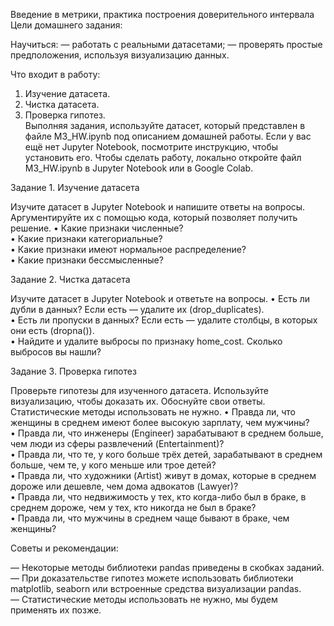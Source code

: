Введение в метрики, практика построения доверительного интервала
Цели домашнего задания:

Научиться:
— работать с реальными датасетами;
— проверять простые предположения, используя визуализацию данных.


Что входит в работу:
1. Изучение датасета.  
2. Чистка датасета.  
3. Проверка гипотез.  
Выполняя задания, используйте датасет, который представлен в файле M3_HW.ipynb под описанием домашней работы. Если у вас ещё нет Jupyter Notebook, посмотрите инструкцию, чтобы установить его.
Чтобы сделать работу, локально откройте файл M3_HW.ipynb в Jupyter Notebook или в Google Colab.

Задание 1. Изучение датасета

Изучите датасет в Jupyter Notebook и напишите ответы на вопросы. Аргументируйте их с помощью кода, который позволяет получить решение.
• Какие признаки численные?  
• Какие признаки категориальные?  
• Какие признаки имеют нормальное распределение?  
• Какие признаки бессмысленные?  

Задание 2. Чистка датасета

Изучите датасет в Jupyter Notebook и ответьте на вопросы.
• Есть ли дубли в данных? Если есть — удалите их (drop_duplicates).  
• Есть ли пропуски в данных? Если есть — удалите столбцы, в которых они есть (dropna()).  
• Найдите и удалите выбросы по признаку home_cost. Сколько выбросов вы нашли?  

Задание 3. Проверка гипотез

Проверьте гипотезы для изученного датасета. Используйте визуализацию, чтобы доказать их. Обоснуйте свои ответы. Статистические методы использовать не нужно.
• Правда ли, что женщины в среднем имеют более высокую зарплату, чем мужчины?  
• Правда ли, что инженеры (Engineer) зарабатывают в среднем больше, чем люди из сферы развлечений (Entertainment)?  
• Правда ли, что те, у кого больше трёх детей, зарабатывают в среднем больше, чем те, у кого меньше или трое детей?  
• Правда ли, что художники (Artist) живут в домах, которые в среднем дороже или дешевле, чем дома адвокатов (Lawyer)?  
• Правда ли, что недвижимость у тех, кто когда-либо был в браке, в среднем дороже, чем у тех, кто никогда не был в браке?  
• Правда ли, что мужчины в среднем чаще бывают в браке, чем женщины?  


Советы и рекомендации:

— Некоторые методы библиотеки pandas приведены в скобках заданий.  
— При доказательстве гипотез можете использовать библиотеки matplotlib, seaborn или встроенные средства визуализации pandas.  
— Статистические методы использовать не нужно, мы будем применять их позже.  

